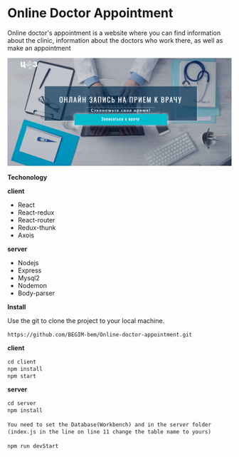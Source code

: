 # Online Doctor Appointment

Online doctor's appointment is a website where you can find information about the clinic, information about the doctors who work there, as well as make an appointment

![](./img/img.png)

__Techonology__

__client__
- React
- React-redux
- React-router
- Redux-thunk
- Axois

__server__

- Nodejs
- Express
- Mysql2
- Nodemon
- Body-parser

__Install__

Use the git to clone the project to your local machine.
  
    https://github.com/BEGIM-bem/Online-doctor-appointment.git

__client__

    cd client
    npm install
    npm start


__server__

    cd server
    npm install

    You need to set the Database(Workbench) and in the server folder (index.js in the line on line 11 change the table name to yours)

    npm run devStart

